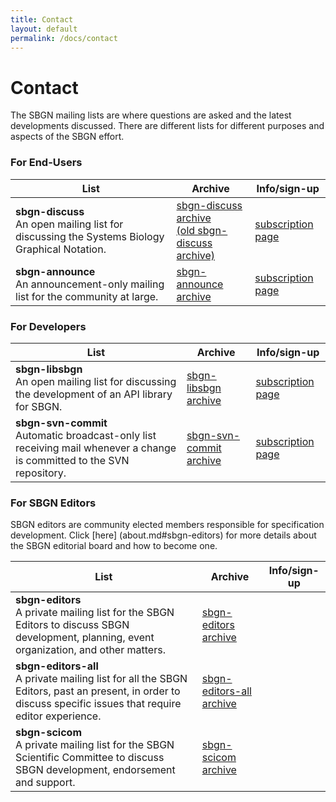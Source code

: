 ```yaml
---
title: Contact
layout: default
permalink: /docs/contact
---
```


# Contact

The SBGN mailing lists are where questions are asked and the latest developments discussed. There are different lists for different purposes and aspects of the SBGN effort.

### For End-Users

| List | Archive | Info/sign-up 
|--|---|--|
| **sbgn-discuss** <br> An open mailing list for discussing the Systems Biology Graphical Notation.  | [sbgn-discuss archive](https://groups.google.com/forum/#!forum/sbgn-discuss) <br> [(old sbgn-discuss archive)](https://lists.caltech.edu/pipermail/sbgn-discuss/) | [subscription page](https://groups.google.com/forum/#!forum/sbgn-discuss)       |
| **sbgn-announce** <br>  An announcement-only mailing list for the community at large.                | [sbgn-announce archive](http://sourceforge.net/mailarchive/forum.php?forum_name=sbgn-announce) | [subscription page](https://lists.sourceforge.net/lists/listinfo/sbgn-announce) |



### For Developers

| List   | Archive| Info/sign-up                                 |
|--|--|--|
| **sbgn-libsbgn** <br> An open mailing list for discussing the development of an API library for SBGN.                     | [sbgn-libsbgn archive](http://sourceforge.net/mailarchive/forum.php?forum_name=sbgn-libsbgn)       | [subscription page](https://lists.sourceforge.net/lists/listinfo/sbgn-libsbgn)    |
| **sbgn-svn-commit** <br> Automatic broadcast-only list receiving mail whenever a change is committed to the SVN repository.  | [sbgn-svn-commit archive](http://sourceforge.net/mailarchive/forum.php?forum_name=sbgn-svn-commit) | [subscription page](https://lists.sourceforge.net/lists/listinfo/sbgn-svn-commit) |



### For SBGN Editors
SBGN editors are community elected members responsible for specification development. Click [here] (about.md#sbgn-editors) for more details about the SBGN editorial board and how to become one. 

| List | Archive  | Info/sign-up 
|--|--|--|
| **sbgn-editors** <br> A private mailing list for the SBGN Editors to discuss SBGN development, planning, event organization, and other matters.              | [sbgn-editors archive](http://sourceforge.net/mailarchive/forum.php?forum_name=sbgn-editors)         |              |
| **sbgn-editors-all** <br> A private mailing list for all the SBGN Editors, past an present, in order to discuss specific issues that require editor experience.  | [sbgn-editors-all archive](http://sourceforge.net/mailarchive/forum.php?forum_name=sbgn-editors-all) |              |
| **sbgn-scicom** <br> A private mailing list for the SBGN Scientific Committee to discuss SBGN development, endorsement and support.                         | [sbgn-scicom archive](http://sourceforge.net/mailarchive/forum.php?forum_name=sbgn-scicom)           |              |

